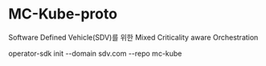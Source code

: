 # MC-Kube-proto
Software Defined Vehicle(SDV)를 위한 Mixed Criticality aware Orchestration

operator-sdk init --domain sdv.com --repo mc-kube
